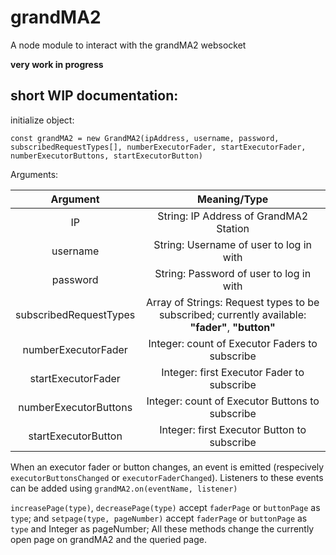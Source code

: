 # grandMA2

A node module to interact with the grandMA2 websocket

**very work in progress**

## short WIP documentation:

initialize object:

`const grandMA2 = new GrandMA2(ipAddress, username, password, subscribedRequestTypes[], numberExecutorFader, startExecutorFader, numberExecutorButtons, startExecutorButton)`

Arguments:

|        Argument        |                                           Meaning/Type                                           |
|:----------------------:|:------------------------------------------------------------------------------------------------:|
|           IP           |                              String: IP Address of GrandMA2 Station                              |
|        username        |                             String: Username of user to log in with                              |
|        password        |                             String: Password of user to log in with                              |
| subscribedRequestTypes | Array of Strings: Request types to be subscribed; currently available: **"fader"**, **"button"** |
|  numberExecutorFader   |                          Integer: count of Executor Faders to subscribe                          |
|   startExecutorFader   |                            Integer: first Executor Fader to subscribe                            |
| numberExecutorButtons  |                         Integer: count of Executor Buttons to subscribe                          |
|  startExecutorButton   |                           Integer: first Executor Button to subscribe                            |

When an executor fader or button changes, an event is emitted (respecively `executorButtonsChanged` or `executorFaderChanged`). Listeners to these events can be added using `grandMA2.on(eventName, listener)`

`increasePage(type)`, `decreasePage(type)` accept `faderPage` or `buttonPage` as `type`;
and `setpage(type, pageNumber)` accept `faderPage` or `buttonPage` as `type` and Integer as pageNumber;
All these methods change the currently open page on grandMA2 and the queried page.
